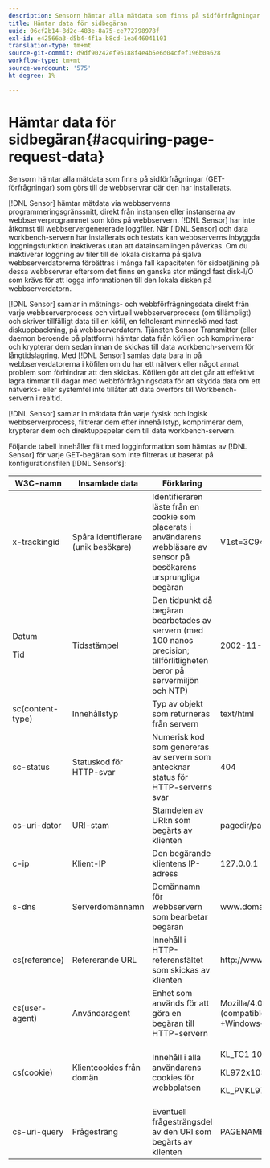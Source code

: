 ```yaml
---
description: Sensorn hämtar alla mätdata som finns på sidförfrågningar (GET-förfrågningar) som görs till de webbservrar där den har installerats.
title: Hämtar data för sidbegäran
uuid: 06cf2b14-8d2c-483e-8a75-ce772798978f
exl-id: e42566a3-d5b4-4f1a-b8cd-1ea646041101
translation-type: tm+mt
source-git-commit: d9df90242ef96188f4e4b5e6d04cfef196b0a628
workflow-type: tm+mt
source-wordcount: '575'
ht-degree: 1%

---
```


# Hämtar data för sidbegäran{#acquiring-page-request-data}

Sensorn hämtar alla mätdata som finns på sidförfrågningar (GET-förfrågningar) som görs till de webbservrar där den har installerats.

[!DNL Sensor] hämtar mätdata via webbserverns programmeringsgränssnitt, direkt från instansen eller instanserna av webbserverprogrammet som körs på webbservern. [!DNL Sensor] har inte åtkomst till webbservergenererade loggfiler. När [!DNL Sensor] och data workbench-servern har installerats och testats kan webbserverns inbyggda loggningsfunktion inaktiveras utan att datainsamlingen påverkas. Om du inaktiverar loggning av filer till de lokala diskarna på själva webbserverdatorerna förbättras i många fall kapaciteten för sidbetjäning på dessa webbservrar eftersom det finns en ganska stor mängd fast disk-I/O som krävs för att logga informationen till den lokala disken på webbserverdatorn.

[!DNL Sensor] samlar in mätnings- och webbförfrågningsdata direkt från varje webbserverprocess och virtuell webbserverprocess (om tillämpligt) och skriver tillfälligt data till en köfil, en feltolerant minneskö med fast diskuppbackning, på webbserverdatorn. Tjänsten Sensor Transmitter (eller daemon beroende på plattform) hämtar data från köfilen och komprimerar och krypterar dem sedan innan de skickas till data workbench-servern för långtidslagring. Med [!DNL Sensor] samlas data bara in på webbserverdatorerna i köfilen om du har ett nätverk eller något annat problem som förhindrar att den skickas. Köfilen gör att det går att effektivt lagra timmar till dagar med webbförfrågningsdata för att skydda data om ett nätverks- eller systemfel inte tillåter att data överförs till Workbench-servern i realtid.

[!DNL Sensor] samlar in mätdata från varje fysisk och logisk webbserverprocess, filtrerar dem efter innehållstyp, komprimerar dem, krypterar dem och direktuppspelar dem till data workbench-servern.

Följande tabell innehåller fält med logginformation som hämtas av [!DNL Sensor] för varje GET-begäran som inte filtreras ut baserat på konfigurationsfilen [!DNL Sensor’s]:

<table id="table_5F65474150EC41648B35D0B031FB9B15"> 
 <thead> 
  <tr> 
   <th colname="col1" class="entry"> W3C-namn </th> 
   <th colname="col2" class="entry"> Insamlade data </th> 
   <th colname="col3" class="entry"> Förklaring </th> 
   <th colname="col4" class="entry"> Förklaring </th> 
  </tr> 
 </thead>
 <tbody> 
  <tr> 
   <td colname="col1"> x-trackingid </td> 
   <td colname="col2"> Spåra identifierare (unik besökare) </td> 
   <td colname="col3"> Identifieraren läste från en cookie som placerats i användarens webbläsare av <span class="wintitle"> sensor </span> på besökarens ursprungliga begäran </td> 
   <td colname="col4"> V1st=3C94007B4E01F9C2 </td> 
  </tr> 
  <tr> 
   <td colname="col1"> <p>Datum </p> <p>Tid </p> </td> 
   <td colname="col2"> Tidsstämpel </td> 
   <td colname="col3"> Den tidpunkt då begäran bearbetades av servern (med 100 nanos precision; tillförlitligheten beror på servermiljön och NTP) </td> 
   <td colname="col4"> 2002-11-21 17:21:45.123 </td> 
  </tr> 
  <tr> 
   <td colname="col1"> sc(content-type) </td> 
   <td colname="col2"> Innehållstyp </td> 
   <td colname="col3"> Typ av objekt som returneras från servern </td> 
   <td colname="col4"> text/html </td> 
  </tr> 
  <tr> 
   <td colname="col1"> sc-status </td> 
   <td colname="col2"> Statuskod för HTTP-svar </td> 
   <td colname="col3"> Numerisk kod som genereras av servern som antecknar status för HTTP-serverns svar </td> 
   <td colname="col4"> 404 </td> 
  </tr> 
  <tr> 
   <td colname="col1"> cs-uri-dator </td> 
   <td colname="col2"> URI-stam </td> 
   <td colname="col3"> Stamdelen av URI:n som begärts av klienten </td> 
   <td colname="col4"> <span class="filepath"> pagedir/page.asp  </span> </td> 
  </tr> 
  <tr> 
   <td colname="col1"> c-ip </td> 
   <td colname="col2"> Klient-IP </td> 
   <td colname="col3"> Den begärande klientens IP-adress </td> 
   <td colname="col4"> 127.0.0.1 </td> 
  </tr> 
  <tr> 
   <td colname="col1"> s-dns </td> 
   <td colname="col2"> Serverdomännamn </td> 
   <td colname="col3"> Domännamn för webbservern som bearbetar begäran </td> 
   <td colname="col4"> <span class="filepath"> www.domain.com  </span> </td> 
  </tr> 
  <tr> 
   <td colname="col1"> cs(reference) </td> 
   <td colname="col2"> Refererande URL </td> 
   <td colname="col3"> Innehåll i HTTP-referensfältet som skickas av klienten </td> 
   <td colname="col4"> <span class="filepath"> http://www.referringsite.com  </span> </td> 
  </tr> 
  <tr> 
   <td colname="col1"> cs(user-agent) </td> 
   <td colname="col2"> Användaragent </td> 
   <td colname="col3"> Enhet som används för att göra en begäran till HTTP-servern </td> 
   <td colname="col4"> Mozilla/4.0+(compatible;+MSIE+6.0; +Windows+NT+5.1) </td> 
  </tr> 
  <tr> 
   <td colname="col1"> cs(cookie) </td> 
   <td colname="col2"> Klientcookies från domän </td> 
   <td colname="col3"> Innehåll i alla användarens cookies för webbplatsen </td> 
   <td colname="col4"> <p>KL_TC1 1038058778312 </p> <p>KL972x1038058778312282052 </p> <p>KL_PVKL972 0 </p> </td> 
  </tr> 
  <tr> 
   <td colname="col1"> cs-uri-query </td> 
   <td colname="col2"> Frågesträng </td> 
   <td colname="col3"> Eventuell frågesträngsdel av den URI som begärts av klienten </td> 
   <td colname="col4"> PAGENAME=dynamic1&amp;link=3001 </td> 
  </tr> 
 </tbody> 
</table>
